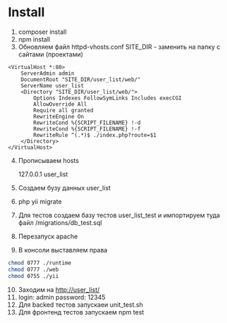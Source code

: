 Install
============================

1) composer install
2) npm install
3) Обновляем файл httpd-vhosts.conf
    SITE_DIR - заменить на папку с сайтами (проектами) 
    
```apacheconfig
<VirtualHost *:80>
    ServerAdmin admin
    DocumentRoot "SITE_DIR/user_list/web/"
    ServerName user_list
    <Directory "SITE_DIR/user_list/web/">
        Options Indexes FollowSymLinks Includes execCGI
        AllowOverride All
        Require all granted
        RewriteEngine On
        RewriteCond %{SCRIPT_FILENAME} !-d
        RewriteCond %{SCRIPT_FILENAME} !-f
        RewriteRule ^(.*)$ ./index.php?route=$1
    </Directory>
</VirtualHost>
```

4) Прописываем hosts

    127.0.0.1 user_list
    
5) Создаем бузу данных user_list
6) php yii migrate
7) Для тестов создаем базу тестов user_list_test и импортируем туда файл /migrations/db_test.sql
8) Перезапуск apache
9) В консоли выставляем права

```bash
chmod 0777 ./runtime
chmod 0777 ./web
chmod 0755 ./yii
```

10) Заходим на [http://user_list/](http://user_list/)
11) login: admin password: 12345
12) Для backed тестов запускаеи unit_test.sh
13) Для фронтенд тестов запускаем npm test